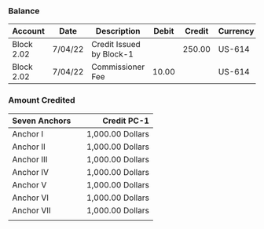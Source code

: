 



### Balance 
|Account| Date | Description  | Debit | Credit | Currency  | Balance |
| -------------| ------------- | ------------- |------------- |------------- |------------- |------------- |
| Block 2.02 | 7/04/22  | Credit Issued by Block-1  | |250.00 |US-614 | 250.00 | 
| Block 2.02  | 7/04/22 | Commissioner Fee |  10.00 |  | US-614  | 240.00 |











### Amount Credited
| Seven Anchors |  | Credit PC-1|
| :---         |     :---:      |          ---: |
| Anchor I  |      | 1,000.00 Dollars    |
| Anchor II    |        | 1,000.00 Dollars      |u
| Anchor III |      | 1,000.00 Dollars    |
| Anchor IV   |        | 1,000.00 Dollars      |
| Anchor V  |      | 1,000.00 Dollars    |
| Anchor VI    |        | 1,000.00 Dollars      |
| Anchor VII  |      | 1,000.00 Dollars    |
|      |        |      |
